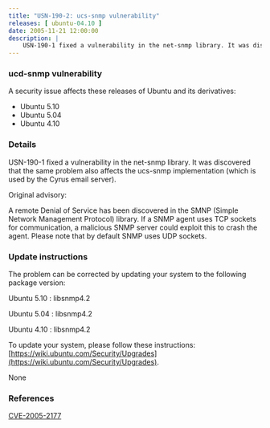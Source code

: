 ```yaml
---
title: "USN-190-2: ucs-snmp vulnerability"
releases: [ ubuntu-04.10 ]
date: 2005-11-21 12:00:00
description: |
    USN-190-1 fixed a vulnerability in the net-snmp library. It was discovered that the same problem also affects the ucs-snmp implementation (which is used by the Cyrus email server).
--- 
```

 
### ucd-snmp vulnerability

A security issue affects these releases of Ubuntu and its derivatives:

* Ubuntu 5.10
* Ubuntu 5.04
* Ubuntu 4.10

### Details

USN-190-1 fixed a vulnerability in the net-snmp library. It was discovered that the same problem also affects the ucs-snmp implementation (which is used by the Cyrus email server).

Original advisory:

 A remote Denial of Service has been discovered in the SMNP (Simple Network Management Protocol) library. If a SNMP agent uses TCP sockets for communication, a malicious SNMP server could exploit this to crash the agent. Please note that by default SNMP uses UDP sockets.

### Update instructions

The problem can be corrected by updating your system to the following package version:

Ubuntu 5.10
 : libsnmp4.2 

Ubuntu 5.04
 : libsnmp4.2 

Ubuntu 4.10
 : libsnmp4.2 

To update your system, please follow these instructions: [https://wiki.ubuntu.com/Security/Upgrades](https://wiki.ubuntu.com/Security/Upgrades).

None

### References

 [CVE-2005-2177](http://people.ubuntu.com/~ubuntu-security/cve/CVE-2005-2177)
 
